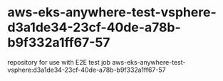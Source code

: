 # aws-eks-anywhere-test-vsphere-d3a1de34-23cf-40de-a78b-b9f332a1ff67-57
repository for use with E2E test job aws-eks-anywhere-test-vsphere:d3a1de34-23cf-40de-a78b-b9f332a1ff67-57
